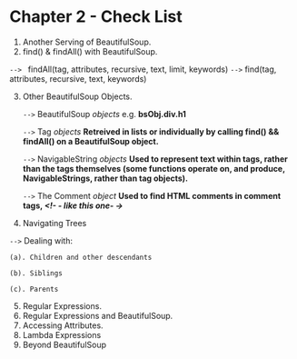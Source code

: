 # Chapter 2 - Check List 

1. Another Serving of BeautifulSoup.
2. find() & findAll() with BeautifulSoup. 

`--> ` findAll(tag, attributes, recursive, text, limit, keywords)
`-->` find(tag, attributes, recursive, text, keywords)
   
3. Other BeautifulSoup Objects.
   
   `-->` BeautifulSoup _objects_ e.g. **bsObj.div.h1**
   
    `-->` Tag           _objects_ **Retreived in lists or individually by calling **find()** && **findAll()** on 
         a BeautifulSoup object.**
   
    `-->` NavigableString _objects_ **Used to represent text within tags, rather than the tags themselves (some functions
   operate on, and produce, NavigableStrings, rather than tag objects).** 

    `-->` The Comment _object_ **Used to find HTML comments in comment tags, _<!- - like this one- ->_** 


4. Navigating Trees 

`-->` Dealing with:
   
    (a). Children and other descendants

    (b). Siblings

    (c). Parents

5. Regular Expressions.
6. Regular Expressions and BeautifulSoup. 
7. Accessing Attributes.
8. Lambda Expressions
9. Beyond BeautifulSoup 